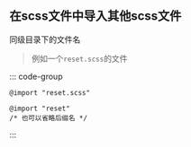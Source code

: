 ## 在scss文件中导入其他scss文件

同级目录下的文件名

> 例如一个`reset.scss`的文件

::: code-group

```scss[例1]
@import "reset.scss"
```


```scss[例2]
@import "reset"
/* 也可以省略后缀名 */
```

:::